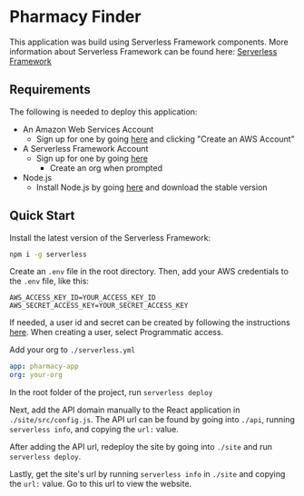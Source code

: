 # Pharmacy Finder

This application was build using Serverless Framework components. More information about Serverless Framework can be found here: [Serverless Framework](https://www.serverless.com/)

## Requirements

The following is needed to deploy this application:

- An Amazon Web Services Account
  - Sign up for one by going [here](https://aws.amazon.com/) and clicking "Create an AWS Account"
- A Serverless Framework Account
  - Sign up for one by going [here](https://app.serverless.com/)
    - Create an org when prompted
- Node.js
  - Install Node.js by going [here](https://nodejs.org/en/) and download the stable version

## Quick Start

Install the latest version of the Serverless Framework:

```bash
npm i -g serverless
```

Create an `.env` file in the root directory. Then, add your AWS credentials to the `.env` file, like this:

```text
AWS_ACCESS_KEY_ID=YOUR_ACCESS_KEY_ID
AWS_SECRET_ACCESS_KEY=YOUR_SECRET_ACCESS_KEY
```

If needed, a user id and secret can be created by following the instructions [here](https://docs.aws.amazon.com/IAM/latest/UserGuide/id_users_create.html#id_users_create_console). When creating a user, select Programmatic access.

Add your org to `./serverless.yml`

```yml
app: pharmacy-app
org: your-org
```

In the root folder of the project, run `serverless deploy`

Next, add the API domain manually to the React application in `./site/src/config.js`. The API url can be found by going into `./api`, running `serverless info`, and copying the `url:` value.

After adding the API url, redeploy the site by going into `./site` and run `serverless deploy`.

Lastly, get the site's url by running `serverless info` in `./site` and copying the `url:` value. Go to this url to view the website.

